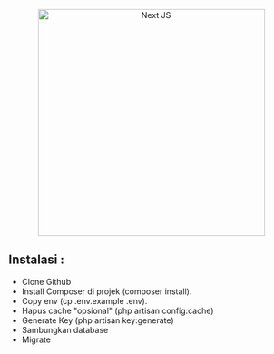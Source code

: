 <p align="center"><a href="https://nextjs.org/" target="_blank"><img src="https://source.unsplash.com/random/?coding" width="400" alt="Next JS"></a></p>



## Instalasi :

- Clone Github 
- Install Composer di projek (composer install).
- Copy env (cp .env.example .env).
- Hapus cache "opsional" (php artisan config:cache)
- Generate Key (php artisan key:generate)
- Sambungkan database
- Migrate 

